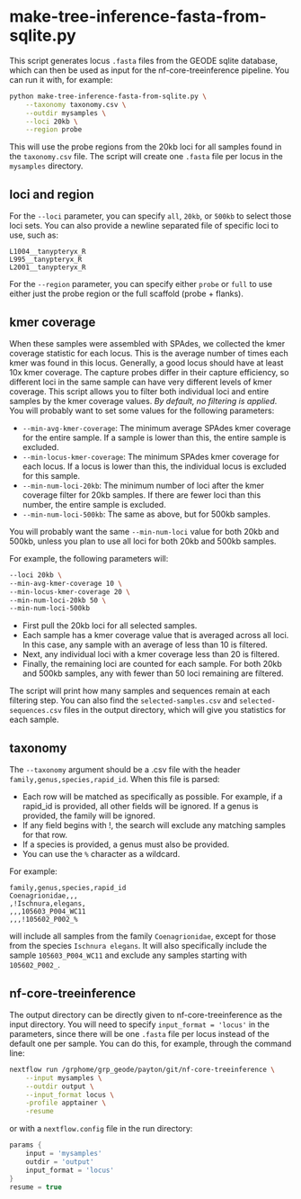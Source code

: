# make-tree-inference-fasta-from-sqlite.py

This script generates locus `.fasta` files from the GEODE sqlite database, which can then be used as input for the nf-core-treeinference pipeline. You can run it with, for example:

```bash
python make-tree-inference-fasta-from-sqlite.py \
	--taxonomy taxonomy.csv \
	--outdir mysamples \
	--loci 20kb \
	--region probe
```

This will use the probe regions from the 20kb loci for all samples found in the `taxonomy.csv` file. The script will create one `.fasta` file per locus in the `mysamples` directory.

## loci and region

For the `--loci` parameter, you can specify `all`, `20kb`, or `500kb` to select those loci sets. You can also provide a newline separated file of specific loci to use, such as:

```
L1004__tanypteryx_R
L995__tanypteryx_R
L2001__tanypteryx_R
```

For the `--region` parameter, you can specify either `probe` or `full` to use either just the probe region or the full scaffold (probe + flanks).

## kmer coverage

When these samples were assembled with SPAdes, we collected the kmer coverage statistic for each locus. This is the average number of times each kmer was found in this locus. Generally, a good locus should have at least 10x kmer coverage. The capture probes differ in their capture efficiency, so different loci in the same sample can have very different levels of kmer coverage. This script allows you to filter both individual loci and entire samples by the kmer coverage values. *By default, no filtering is applied*. You will probably want to set some values for the following parameters:

- `--min-avg-kmer-coverage`: The minimum average SPAdes kmer coverage for the entire sample. If a sample is lower than this, the entire sample is excluded.
- `--min-locus-kmer-coverage`: The minimum SPAdes kmer coverage for each locus. If a locus is lower than this, the individual locus is excluded for this sample.
- `--min-num-loci-20kb`: The minimum number of loci after the kmer coverage filter for 20kb samples. If there are fewer loci than this number, the entire sample is excluded.
- `--min-num-loci-500kb`: The same as above, but for 500kb samples.

You will probably want the same `--min-num-loci` value for both 20kb and 500kb, unless you plan to use all loci for both 20kb and 500kb samples.

For example, the following parameters will:

```bash
--loci 20kb \
--min-avg-kmer-coverage 10 \
--min-locus-kmer-coverage 20 \
--min-num-loci-20kb 50 \
--min-num-loci-500kb
```

- First pull the 20kb loci for all selected samples.
- Each sample has a kmer coverage value that is averaged across all loci. In this case, any sample with an average of less than 10 is filtered.
- Next, any individual loci with a kmer coverage less than 20 is filtered.
- Finally, the remaining loci are counted for each sample. For both 20kb and 500kb samples, any with fewer than 50 loci remaining are filtered.

The script will print how many samples and sequences remain at each filtering step. You can also find the `selected-samples.csv` and `selected-sequences.csv` files in the output directory, which will give you statistics for each sample.

## taxonomy

The `--taxonomy` argument should be a .csv file with the header `family,genus,species,rapid_id`. When this file is parsed:

- Each row will be matched as specifically as possible. For example, if a rapid\_id is provided, all other fields will be ignored. If a genus is provided, the family will be ignored.
- If any field begins with !, the search will exclude any matching samples for that row.
- If a species is provided, a genus must also be provided.
- You can use the `%` character as a wildcard.

For example:

    family,genus,species,rapid_id
    Coenagrionidae,,,
    ,!Ischnura,elegans,
    ,,,105603_P004_WC11
    ,,,!105602_P002_%

will include all samples from the family `Coenagrionidae`, except for those from the species `Ischnura elegans`. It will also specifically include the sample `105603_P004_WC11` and exclude any samples starting with `105602_P002_`.

## nf-core-treeinference

The output directory can be directly given to nf-core-treeinference as the input directory. You will need to specify `input_format = 'locus'` in the parameters, since there will be one `.fasta` file per locus instead of the default one per sample. You can do this, for example, through the command line:

```bash
nextflow run /grphome/grp_geode/payton/git/nf-core-treeinference \
	--input mysamples \
	--outdir output \
	--input_format locus \
	-profile apptainer \
	-resume
```

or with a `nextflow.config` file in the run directory:

```groovy
params {
	input = 'mysamples'
	outdir = 'output'
	input_format = 'locus'
}
resume = true
```
